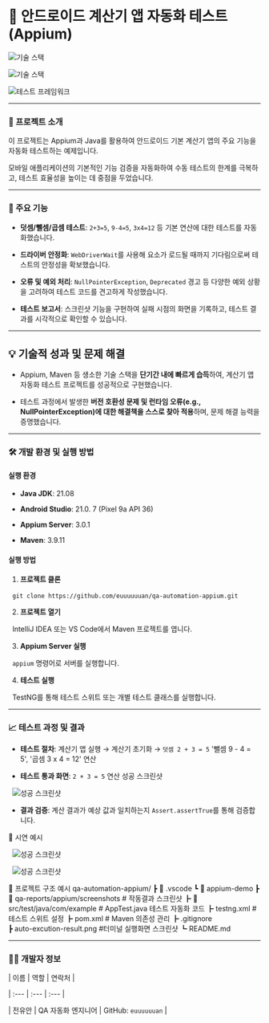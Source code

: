# 📱 안드로이드 계산기 앱 자동화 테스트 (Appium)


![기술 스택](https://img.shields.io/badge/Java-007396?style=flat-square\&logo=Java\&logoColor=white)

![기술 스택](https://img.shields.io/badge/Appium-000000?style=flat-square\&logo=appium\&logoColor=white)

![테스트 프레임워크](https://img.shields.io/badge/TestNG-B31B1B?style=flat-square\&logo=testng\&logoColor=white)

---

### 🌟 프로젝트 소개

이 프로젝트는 Appium과 Java를 활용하여 안드로이드 기본 계산기 앱의 주요 기능을 자동화 테스트하는 예제입니다.

모바일 애플리케이션의 기본적인 기능 검증을 자동화하여 수동 테스트의 한계를 극복하고, 테스트 효율성을 높이는 데 중점을 두었습니다.

---

### 🚀 주요 기능

-   **덧셈/뺄셈/곱셈 테스트**: `2+3=5`, `9-4=5`, `3x4=12` 등 기본 연산에 대한 테스트를 자동화했습니다.

-   **드라이버 안정화**: `WebDriverWait`를 사용해 요소가 로드될 때까지 기다림으로써 테스트의 안정성을 확보했습니다.

-   **오류 및 예외 처리**: `NullPointerException`, `Deprecated` 경고 등 다양한 예외 상황을 고려하여 테스트 코드를 견고하게 작성했습니다.

-   **테스트 보고서**: 스크린샷 기능을 구현하여 실패 시점의 화면을 기록하고, 테스트 결과를 시각적으로 확인할 수 있습니다.

---

## 💡 기술적 성과 및 문제 해결

-   Appium, Maven 등 생소한 기술 스택을 **단기간 내에 빠르게 습득**하여, 계산기 앱 자동화 테스트 프로젝트를 성공적으로 구현했습니다.

-   테스트 과정에서 발생한 **버전 호환성 문제 및 런타임 오류(e.g., NullPointerException)에 대한 해결책을 스스로 찾아 적용**하며, 문제 해결 능력을 증명했습니다.

---

### 🛠️ 개발 환경 및 실행 방법

#### **실행 환경**

-   **Java JDK**: 21.08

-   **Android Studio**: 21.0. 7 (Pixel 9a API 36)

-   **Appium Server**: 3.0.1

-   **Maven**: 3.9.11



#### **실행 방법**

1.  **프로젝트 클론**

&nbsp;   `git clone https://github.com/euuuuuuan/qa-automation-appium.git`

2.  **프로젝트 열기**

&nbsp;   IntelliJ IDEA 또는 VS Code에서 Maven 프로젝트를 엽니다.

3.  **Appium Server 실행**

&nbsp;   `appium` 명령어로 서버를 실행합니다.

4.  **테스트 실행**

&nbsp;   TestNG를 통해 테스트 스위트 또는 개별 테스트 클래스를 실행합니다.

---

### 📈 테스트 과정 및 결과

-   **테스트 절차**: 계산기 앱 실행 → 계산기 초기화 → `덧셈 2 + 3 = 5` '뺄셈 9 - 4 = 5', '곱셈 3 x 4 = 12' 연산

-   **테스트 통과 화면**: `2 + 3 = 5` 연산 성공 스크린샷

&nbsp;   ![성공 스크린샷]([https://user-images.githubusercontent.com/your-username/your-repo/images/addition\_result-.png](https://github.com/euuuuuuan/qa-automation-appium/blob/main/appium-demo/qa-reports/appium/screenshots/addition-result-1757344421489.png))

-   **결과 검증**: 계산 결과가 예상 값과 일치하는지 `Assert.assertTrue`를 통해 검증합니다.

📸 시연 예시

&nbsp;   ![성공 스크린샷]([[https://user-images.githubusercontent.com/your-username/your-repo/images/addition\_result-.png](https://github.com/euuuuuuan/qa-automation-appium/blob/main/appium-demo/qa-reports/appium/screenshots/addition-result-1757344421489.png)](https://github.com/euuuuuuan/qa-automation-appium/blob/main/auto-excution-result2.png))

&nbsp;   ![성공 스크린샷]([[[https://user-images.githubusercontent.com/your-username/your-repo/images/addition\_result-.png](https://github.com/euuuuuuan/qa-automation-appium/blob/main/appium-demo/qa-reports/appium/screenshots/addition-result-1757344421489.png)](https://github.com/euuuuuuan/qa-automation-appium/blob/main/auto-excution-result2.png)](https://github.com/euuuuuuan/qa-automation-appium/blob/main/auto-excution-result3.png))

📂 프로젝트 구조 예시
qa-automation-appium/
 ┣ 📂 .vscode
 ┗ 📂 appium-demo
     ┣ 📂 qa-reports/appium/screenshots      # 작동결과 스크린샷
     ┣ 📂 src/test/java/com/example            # AppTest.java 테스트 자동화 코드
     ┣ testng.xml                                       # 테스트 스위트 설정
     ┣ pom.xml                                         # Maven 의존성 관리
     ┣ .gitignore          
     ┣ auto-excution-result.png                   #터미널 실행화면 스크린샷
     ┗ README.md

---

### 🧑‍💻 개발자 정보

| 이름 | 역할 | 연락처 |

| :--- | :--- | :--- |

| 전유안 | QA 자동화 엔지니어 | GitHub: `euuuuuuan` |

